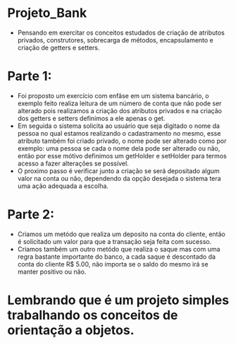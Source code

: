 # Projeto_Bank
- Pensando em exercitar os conceitos estudados de criação de atributos privados, construtores, sobrecarga de métodos, encapsulamento e criação de getters e setters.
# Parte 1:
- Foi proposto um exercício com enfâse em um sistema bancário, o exemplo feito realiza leitura de um número de conta que não pode ser alterado pois realizamos a criação dos atributos privados e na criação dos getters e setters definimos a ele apenas o get.
- Em seguida o sistema solicita ao usuário que seja digitado o nome da pessoa no qual estamos realizando o cadastramento no mesmo, esse atributo também foi criado privado, o nome pode ser alterado como por exemplo: uma pessoa se cada o nome dela pode ser alterado ou não, então por esse mótivo definimos um getHolder e setHolder para termos acesso a fazer alterações se possível.
- O proximo passo é verificar junto a criação se será depositado algum valor na conta ou não, dependendo da opção desejada o sistema tera uma ação adequada a escolha.

# Parte 2:
- Criamos um metódo que realiza um deposito na conta do cliente, então é solicitado um valor para que a transação seja feita com sucesso.
- Criamos também um outro metódo que realiza o saque mas com uma regra bastante importante do banco, a cada saque é descontado da conta do cliente R$ 5.00, não importa se o saldo do mesmo irá se manter positivo ou não.

# Lembrando que é um projeto simples trabalhando os conceitos de orientação a objetos.
